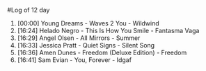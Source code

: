 #Log of 12 day

1. [00:00] Young Dreams - Waves 2 You - Wildwind
1. [16:24] Helado Negro - This Is How You Smile - Fantasma Vaga
1. [16:29] Angel Olsen - All Mirrors - Summer
1. [16:33] Jessica Pratt - Quiet Signs - Silent Song
1. [16:36] Amen Dunes - Freedom (Deluxe Edition) - Freedom
1. [16:41] Sam Evian - You, Forever - Idgaf
